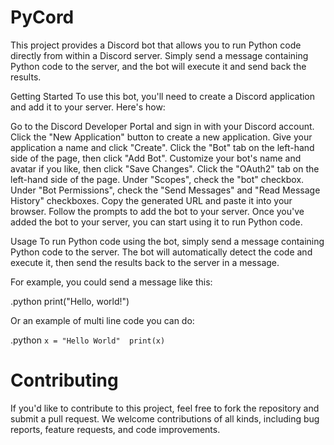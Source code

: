 # PyCord


This project provides a Discord bot that allows you to run Python code directly from within a Discord server. Simply send a message containing Python code to the server, and the bot will execute it and send back the results.

Getting Started
To use this bot, you'll need to create a Discord application and add it to your server. Here's how:

Go to the Discord Developer Portal and sign in with your Discord account.
Click the "New Application" button to create a new application.
Give your application a name and click "Create".
Click the "Bot" tab on the left-hand side of the page, then click "Add Bot".
Customize your bot's name and avatar if you like, then click "Save Changes".
Click the "OAuth2" tab on the left-hand side of the page.
Under "Scopes", check the "bot" checkbox.
Under "Bot Permissions", check the "Send Messages" and "Read Message History" checkboxes.
Copy the generated URL and paste it into your browser. Follow the prompts to add the bot to your server.
Once you've added the bot to your server, you can start using it to run Python code.

Usage
To run Python code using the bot, simply send a message containing Python code to the server. The bot will automatically detect the code and execute it, then send the results back to the server in a message.

For example, you could send a message like this:

.python print("Hello, world!")

Or an example of multi line code you can do:

.python ```x = "Hello World" 
print(x)```


# Contributing

If you'd like to contribute to this project, feel free to fork the repository and submit a pull request. We welcome contributions of all kinds, including bug reports, feature requests, and code improvements.
